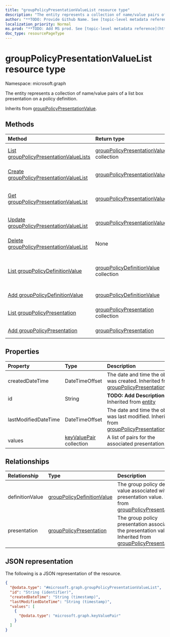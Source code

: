 ```yaml
---
title: "groupPolicyPresentationValueList resource type"
description: "The entity represents a collection of name/value pairs of a list box presentation on a policy definition."
author: "**TODO: Provide Github Name. See [topic-level metadata reference](https://msgo.azurewebsites.net/add/document/guidelines/metadata.html#topic-level-metadata)**"
localization_priority: Normal
ms.prod: "**TODO: Add MS prod. See [topic-level metadata reference](https://msgo.azurewebsites.net/add/document/guidelines/metadata.html#topic-level-metadata)**"
doc_type: resourcePageType
---
```


# groupPolicyPresentationValueList resource type

Namespace: microsoft.graph



The entity represents a collection of name/value pairs of a list box presentation on a policy definition.


Inherits from [groupPolicyPresentationValue](../resources/grouppolicypresentationvalue.md).

## Methods
|Method|Return type|Description|
|:---|:---|:---|
|[List groupPolicyPresentationValueLists](../api/grouppolicypresentationvaluelist-list.md)|[groupPolicyPresentationValueList](../resources/grouppolicypresentationvaluelist.md) collection|Get a list of the [groupPolicyPresentationValueList](../resources/grouppolicypresentationvaluelist.md) objects and their properties.|
|[Create groupPolicyPresentationValueList](../api/grouppolicypresentationvaluelist-create.md)|[groupPolicyPresentationValueList](../resources/grouppolicypresentationvaluelist.md)|Create a new [groupPolicyPresentationValueList](../resources/grouppolicypresentationvaluelist.md) object.|
|[Get groupPolicyPresentationValueList](../api/grouppolicypresentationvaluelist-get.md)|[groupPolicyPresentationValueList](../resources/grouppolicypresentationvaluelist.md)|Read the properties and relationships of a [groupPolicyPresentationValueList](../resources/grouppolicypresentationvaluelist.md) object.|
|[Update groupPolicyPresentationValueList](../api/grouppolicypresentationvaluelist-update.md)|[groupPolicyPresentationValueList](../resources/grouppolicypresentationvaluelist.md)|Update the properties of a [groupPolicyPresentationValueList](../resources/grouppolicypresentationvaluelist.md) object.|
|[Delete groupPolicyPresentationValueList](../api/grouppolicypresentationvaluelist-delete.md)|None|Deletes a [groupPolicyPresentationValueList](../resources/grouppolicypresentationvaluelist.md) object.|
|[List groupPolicyDefinitionValue](../api/grouppolicypresentationvaluelist-list-definitionvalue.md)|[groupPolicyDefinitionValue](../resources/grouppolicydefinitionvalue.md) collection|Get the groupPolicyDefinitionValue resources from the definitionValue navigation property.|
|[Add groupPolicyDefinitionValue](../api/grouppolicypresentationvaluelist-post-definitionvalue.md)|[groupPolicyDefinitionValue](../resources/grouppolicydefinitionvalue.md)|Add definitionValue by posting to the definitionValue collection.|
|[List groupPolicyPresentation](../api/grouppolicypresentationvaluelist-list-presentation.md)|[groupPolicyPresentation](../resources/grouppolicypresentation.md) collection|Get the groupPolicyPresentation resources from the presentation navigation property.|
|[Add groupPolicyPresentation](../api/grouppolicypresentationvaluelist-post-presentation.md)|[groupPolicyPresentation](../resources/grouppolicypresentation.md)|Add presentation by posting to the presentation collection.|

## Properties
|Property|Type|Description|
|:---|:---|:---|
|createdDateTime|DateTimeOffset|The date and time the object was created. Inherited from [groupPolicyPresentationValue](../resources/grouppolicypresentationvalue.md)|
|id|String|**TODO: Add Description** Inherited from [entity](../resources/entity.md)|
|lastModifiedDateTime|DateTimeOffset|The date and time the object was last modified. Inherited from [groupPolicyPresentationValue](../resources/grouppolicypresentationvalue.md)|
|values|[keyValuePair](../resources/keyvaluepair.md) collection|A list of pairs for the associated presentation.|

## Relationships
|Relationship|Type|Description|
|:---|:---|:---|
|definitionValue|[groupPolicyDefinitionValue](../resources/grouppolicydefinitionvalue.md)|The group policy definition value associated with the presentation value. Inherited from [groupPolicyPresentationValue](../resources/grouppolicypresentationvalue.md)|
|presentation|[groupPolicyPresentation](../resources/grouppolicypresentation.md)|The group policy presentation associated with the presentation value. Inherited from [groupPolicyPresentationValue](../resources/grouppolicypresentationvalue.md)|

## JSON representation
The following is a JSON representation of the resource.
<!-- {
  "blockType": "resource",
  "keyProperty": "id",
  "@odata.type": "microsoft.graph.groupPolicyPresentationValueList",
  "baseType": "microsoft.graph.groupPolicyPresentationValue",
  "openType": false
}
-->
``` json
{
  "@odata.type": "#microsoft.graph.groupPolicyPresentationValueList",
  "id": "String (identifier)",
  "createdDateTime": "String (timestamp)",
  "lastModifiedDateTime": "String (timestamp)",
  "values": [
    {
      "@odata.type": "microsoft.graph.keyValuePair"
    }
  ]
}
```

